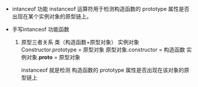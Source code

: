 - intanceof  功能
instanceof 运算符用于检测构造函数的 prototype 属性是否出现在某个实例对象的原型链上。

- 手写intanceof 功能函数
    1. 原型三者关系
        类（构造函数+原型对象）   实例对象
        Constructor.prototype = 原型对象
        原型对象.constructor = 构造函数
        实例对象.__proto__ = 原型对象

        instanceof  就是检测 构造函数的 prototype 属性是否出现在该对象的原型链上
